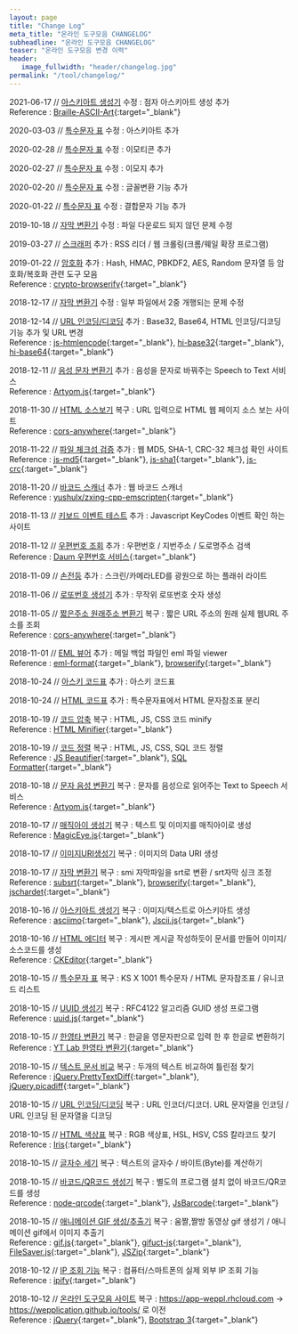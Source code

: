 ```yaml
---
layout: page
title: "Change Log"
meta_title: "온라인 도구모음 CHANGELOG"
subheadline: "온라인 도구모음 CHANGELOG"
teaser: "온라인 도구모음 변경 이력"
header:
   image_fullwidth: "header/changelog.jpg"
permalink: "/tool/changelog/"
---
```


2021-06-17 // [아스키아트 생성기](https://wepplication.github.io/tools/asciiArtGen/) 수정
:   점자 아스키아트 생성 추가<br/>Reference : [Braille-ASCII-Art](https://github.com/LachlanArthur/Braille-ASCII-Art){:target="_blank"}

2020-03-03 // [특수문자 표](https://wepplication.github.io/tools/charMap/) 수정
:    아스키아트 추가

2020-02-28 // [특수문자 표](https://wepplication.github.io/tools/charMap/) 수정
:    이모티콘 추가

2020-02-27 // [특수문자 표](https://wepplication.github.io/tools/charMap/) 수정
:    이모지 추가

2020-02-20 // [특수문자 표](https://wepplication.github.io/tools/charMap/) 수정
:    글꼴변환 기능 추가

2020-01-22 // [특수문자 표](https://wepplication.github.io/tools/charMap/) 수정
:    결합문자 기능 추가

2019-10-18 // [자막 변환기](https://wepplication.github.io/tools/smi2Srt/) 수정
:    파일 다운로드 되지 않던 문제 수정

2019-03-27 // [스크래퍼](https://wepplication.github.io/tools/scrapper/) 추가
:    RSS 리더 / 웹 크롤링(크롬/웨일 확장 프로그램)

2019-01-22 // [암호화](https://wepplication.github.io/tools/crypt/) 추가
:    Hash, HMAC, PBKDF2, AES, Random 문자열 등 암호화/복호화 관련 도구 모음<br/>Reference : [crypto-browserify](https://github.com/crypto-browserify/crypto-browserify){:target="_blank"}

2018-12-17 // [자막 변환기](https://wepplication.github.io/tools/smi2Srt/) 수정
:    일부 파일에서 2중 개행되는 문제 수정

2018-12-14 // [URL 인코딩/디코딩](https://wepplication.github.io/tools/encoder/) 추가
:    Base32, Base64, HTML 인코딩/디코딩 기능 추가 및 URL 변경<br/>Reference : [js-htmlencode](https://github.com/emn178/js-htmlencode){:target="_blank"}, [hi-base32](https://github.com/emn178/hi-base32){:target="_blank"}, [hi-base64](https://github.com/emn178/hi-base64){:target="_blank"}

2018-12-11 // [음성 문자 변환기](https://wepplication.github.io/tools/stt/) 추가
:    음성을 문자로 바꿔주는 Speech to Text 서비스<br/>Reference : [Artyom.js](https://github.com/sdkcarlos/artyom.js){:target="_blank"}

2018-11-30 // [HTML 소스보기](https://wepplication.github.io/tools/htmlViewer/) 복구
:    URL 입력으로 HTML 웹 페이지 소스 보는 사이트<br/>Reference : [cors-anywhere](https://cors-anywhere.herokuapp.com/){:target="_blank"}

2018-11-22 // [파일 체크섬 검증](https://wepplication.github.io/tools/fileChecksum/) 추가
:    웹 MD5, SHA-1, CRC-32 체크섬 확인 사이트<br/>Reference : [js-md5](https://github.com/emn178/js-md5){:target="_blank"}, [js-sha1](https://github.com/emn178/js-sha1){:target="_blank"}, [js-crc](https://github.com/emn178/js-crc){:target="_blank"}

2018-11-20 // [바코드 스캐너](https://wepplication.github.io/tools/barcodeScanner/) 추가
:    웹 바코드 스캐너<br/>Reference : [yushulx/zxing-cpp-emscripten](https://github.com/yushulx/zxing-cpp-emscripten){:target="_blank"}

2018-11-13 // [키보드 이벤트 테스트](https://wepplication.github.io/tools/keyCode/) 추가
:    Javascript KeyCodes 이벤트 확인 하는 사이트

2018-11-12 // [우편번호 조회](https://wepplication.github.io/tools/postcode/) 추가
:    우편번호 / 지번주소 / 도로명주소 검색<br/>Reference : [Daum 우편번호 서비스](http://postcode.map.daum.net/guide){:target="_blank"}

2018-11-09 // [손전등](https://wepplication.github.io/tools/flashlight/) 추가
:    스크린/카메라LED를 광원으로 하는 플래쉬 라이트

2018-11-06 // [로또번호 생성기](https://wepplication.github.io/tools/lottoNumGen/) 추가
:    무작위 로또번호 숫자 생성

2018-11-05 // [짧은주소 원래주소 변환기](https://wepplication.github.io/tools/longUrl/) 복구
:    짧은 URL 주소의 원래 실제 웹URL 주소를 조회<br/>Reference : [cors-anywhere](https://cors-anywhere.herokuapp.com/){:target="_blank"}

2018-11-01 // [EML 뷰어](https://wepplication.github.io/tools/emlViewer/) 추가
:    메일 백업 파일인 eml 파일 viewer<br/>Reference : [eml-format](https://github.com/papnkukn/eml-format){:target="_blank"}, [browserify](http://browserify.org/){:target="_blank"}

2018-10-24 // [아스키 코드표](https://wepplication.github.io/tools/asciiCodes/) 추가
:    아스키 코드표

2018-10-24 // [HTML 코드표](https://wepplication.github.io/tools/htmlCodes/) 추가
:    특수문자표에서 HTML 문자참조표 분리

2018-10-19 // [코드 압축](https://wepplication.github.io/tools/minifyCode/) 복구
:    HTML, JS, CSS 코드 minify<br/>Reference : [HTML Minifier](https://github.com/kangax/html-minifier){:target="_blank"}

2018-10-19 // [코드 정렬](https://wepplication.github.io/tools/beautifyCode/) 복구
:   HTML, JS, CSS, SQL 코드 정렬<br/>Reference : [JS Beautifier](https://github.com/beautify-web/js-beautify){:target="_blank"}, [SQL Formatter](https://github.com/zeroturnaround/sql-formatter){:target="_blank"}

2018-10-18 // [문자 음성 변환기](https://wepplication.github.io/tools/tts/) 복구
:   문자를 음성으로 읽어주는 Text to Speech 서비스<br/>Reference : [Artyom.js](https://github.com/sdkcarlos/artyom.js){:target="_blank"}

2018-10-17 // [매직아이 생성기](https://wepplication.github.io/tools/magicEyeGen/) 복구
:   텍스트 및 이미지를 매직아이로 생성<br/>Reference : [MagicEye.js](https://github.com/peeinears/MagicEye.js){:target="_blank"}

2018-10-17 // [이미지URI생성기](https://wepplication.github.io/tools/img2Url/) 복구
:   이미지의 Data URI 생성

2018-10-17 // [자막 변환기](https://wepplication.github.io/tools/smi2Srt/) 복구
:   smi 자막파일을 srt로 변환 / srt자막 싱크 조정<br/>Reference : [subsrt](https://github.com/papnkukn/subsrt){:target="_blank"}, [browserify](http://browserify.org/){:target="_blank"}, [jschardet](https://github.com/aadsm/jschardet){:target="_blank"}

2018-10-16 // [아스키아트 생성기](https://wepplication.github.io/tools/asciiArtGen/) 복구
:   이미지/텍스트로 아스키아트 생성<br/>Reference : [asciimo](https://github.com/Marak/asciimo){:target="_blank"}, [Jscii.js](https://github.com/EnotionZ/jscii){:target="_blank"}

2018-10-16 // [HTML 에디터](https://wepplication.github.io/tools/webEditor/) 복구
:   게시판 게시글 작성하듯이 문서를 만들어 이미지/소스코드를 생성<br/>Reference : [CKEditor](https://ckeditor.com/){:target="_blank"}

2018-10-15 // [특수문자 표](https://wepplication.github.io/tools/charMap/) 복구
:   KS X 1001 특수문자 / HTML 문자참조표 / 유니코드 리스트

2018-10-15 // [UUID 생성기](https://wepplication.github.io/tools/uuidGen/) 복구
:   RFC4122 알고리즘 GUID 생성 프로그램<br/>Reference : [uuid.js](https://github.com/broofa/node-uuid){:target="_blank"}

2018-10-15 // [한영타 변환기](https://wepplication.github.io/tools/eng2Kor/) 복구
:   한글을 영문자판으로 입력 한 후 한글로 변환하기<br/>Reference : [YT Lab 한영타 변환기](http://www.theyt.net/wiki/%ED%95%9C%EC%98%81%ED%83%80%EB%B3%80%ED%99%98%EA%B8%B0){:target="_blank"}

2018-10-15 // [텍스트 문서 비교](https://wepplication.github.io/tools/compareDoc/) 복구
:   두개의 텍스트 비교하여 틀린점 찾기<br/>Reference : [jQuery.PrettyTextDiff](https://github.com/arnab/jQuery.PrettyTextDiff){:target="_blank"}, [jQuery.picadiff](https://github.com/picapica-org/jQuery.picadiff){:target="_blank"}

2018-10-15 // [URL 인코딩/디코딩](https://wepplication.github.io/tools/encoder/) 복구
:   URL 인코더/디코더. URL 문자열을 인코딩 / URL 인코딩 된 문자열을 디코딩

2018-10-15 // [HTML 색상표](https://wepplication.github.io/tools/colorPicker/) 복구
:   RGB 색상표, HSL, HSV, CSS 칼라코드 찾기<br/>Reference : [Iris](https://github.com/Automattic/Iris){:target="_blank"}

2018-10-15 // [글자수 세기](https://wepplication.github.io/tools/charCounter/) 복구
:   텍스트의 글자수 / 바이트(Byte)를 계산하기

2018-10-15 // [바코드/QR코드 생성기](https://wepplication.github.io/tools/barcodeGen/) 복구
:   별도의 프로그램 설치 없이 바코드/QR코드를 생성<br/>Reference : [node-qrcode](https://github.com/soldair/node-qrcode){:target="_blank"}, [JsBarcode](https://github.com/lindell/JsBarcode){:target="_blank"}

2018-10-15 // [애니메이션 GIF 생성/추출기](https://wepplication.github.io/tools/aniGifGen/) 복구
:   움짤,짤방 동영상 gif 생성기 / 애니메이션 gif에서 이미지 추출기<br/>Reference : [gif.js](https://github.com/jnordberg/gif.js){:target="_blank"}, [gifuct-js](https://github.com/matt-way/gifuct-js){:target="_blank"}, [FileSaver.js](https://github.com/eligrey/FileSaver.js){:target="_blank"}, [JSZip](http://stuk.github.io/jszip/){:target="_blank"}

2018-10-12 // [IP 조회 기능](https://wepplication.github.io/tools/ipconfig/) 복구
:   컴퓨터/스마트폰의 실제 외부 IP 조회 기능<br/>Reference : [ipify](https://www.ipify.org/){:target="_blank"}

2018-10-12 // [온라인 도구모음 사이트](https://wepplication.github.io/tools/) 복구
:   https://app-weppl.rhcloud.com -> https://wepplication.github.io/tools/ 로 이전<br/>Reference : [jQuery](https://jquery.com/){:target="_blank"}, [Bootstrap 3](http://getbootstrap.com/){:target="_blank"}


